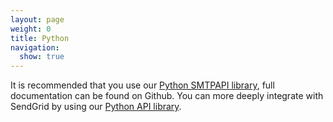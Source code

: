 ```yaml
---
layout: page
weight: 0
title: Python
navigation:
  show: true
---
```

<call-out>

It is recommended that you use our <a href="https://github.com/sendgrid/smtpapi-python">Python SMTPAPI library</a>, full documentation can be found on Github. You can more deeply integrate with SendGrid by using our <a href="https://github.com/sendgrid/sendgrid-python">Python API library</a>.

</call-out>
